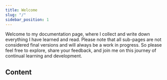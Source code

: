 ```yaml
---
title: Welcome
slug: "/"
sidebar_position: 1
---
```


<!---
<div class="contentTableContainer">

|     | Title                                                 | Date Last Updated |
| --- | ----------------------------------------------------- | ----------------- |
| 1   | [Item One](#)                                         | Month Day, Year   |
| 2   | [Item Two](#)                                         | Month Day, Year   |

</div>
-->

Welcome to my documentation page, where I collect and write down everything I have learned and read. Please note that all sub-pages are not considered final versions and will always be a work in progress. So please feel free to explore, share your feedback, and join me on this journey of continual learning and development.


## Content

<!-- - [Book Summaries](docs/category/book-summaries)
- [Tutorials](docs/category/tutorials)
- [References](docs/category/references)
- [Tools](docs/tools) -->